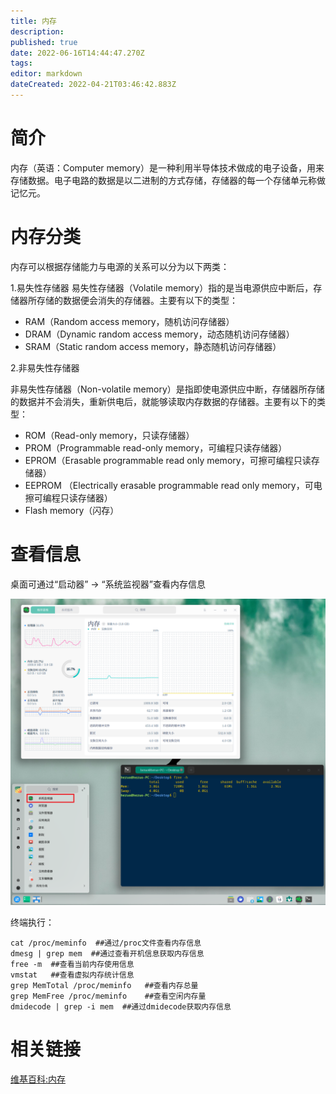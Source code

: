```yaml
---
title: 内存
description: 
published: true
date: 2022-06-16T14:44:47.270Z
tags: 
editor: markdown
dateCreated: 2022-04-21T03:46:42.883Z
---
```


# 简介

内存（英语：Computer memory）是一种利用半导体技术做成的电子设备，用来存储数据。电子电路的数据是以二进制的方式存储，存储器的每一个存储单元称做记忆元。

# 内存分类

内存可以根据存储能力与电源的关系可以分为以下两类：

1.易失性存储器 易失性存储器（Volatile memory）指的是当电源供应中断后，存储器所存储的数据便会消失的存储器。主要有以下的类型：

- RAM（Random access memory，随机访问存储器）
- DRAM（Dynamic random access memory，动态随机访问存储器）
- SRAM（Static random access memory，静态随机访问存储器）

2.非易失性存储器

非易失性存储器（Non-volatile memory）是指即使电源供应中断，存储器所存储的数据并不会消失，重新供电后，就能够读取内存数据的存储器。主要有以下的类型：

- ROM（Read-only memory，只读存储器）
- PROM（Programmable read-only memory，可编程只读存储器）
- EPROM（Erasable programmable read only memory，可擦可编程只读存储器）
- EEPROM （Electrically erasable programmable read only memory，可电擦可编程只读存储器）
- Flash memory（闪存）

# 查看信息

桌面可通过“启动器” -> “系统监视器”查看内存信息

![deepin_system_monitor.png](/硬件/deepin_system_monitor.png)

终端执行：

```shell
cat /proc/meminfo  ##通过/proc文件查看内存信息
dmesg | grep mem  ##通过查看开机信息获取内存信息
free -m  ##查看当前内存使用信息
vmstat   ##查看虚拟内存统计信息
grep MemTotal /proc/meminfo   ##查看内存总量
grep MemFree /proc/meminfo    ##查看空闲内存量
dmidecode | grep -i mem  ##通过dmidecode获取内存信息
```

# 相关链接
[维基百科:内存](http://zh.wikipedia.org/wiki/%E5%86%85%E5%AD%98)